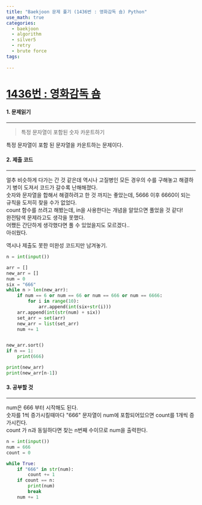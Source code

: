 ```yaml
---
title: "Baekjoon 문제 풀기 (1436번 : 영화감독 숌) Python"
use_math: true
categories:
  - baekjoon
  - algorithm
  - silver5
  - retry
  - brute force
tags:
  
---
```



# [1436번 : 영화감독 숌](https://www.acmicpc.net/problem/1436)



#### 1. 문제읽기
---

> 특정 문자열이 포함된 숫자 카운트하기 

특정 문자열이 포함 된 문자열을 카운트하는 문제이다.  

#### 2. 제출 코드 
---

얼추 비슷하게 다가는 간 것 같은데 역시나 고질병인 모든 경우의 수를 구해놓고 해결하기 병이 도져서 코드가 갈수록 난해해졌다.  
숫자와 문자열을 합해서 해결하려고 한 것 까지는 좋았는데, 5666 이후 6660이 되는 규칙을 도저히 찾을 수가 없었다.  
count 함수를 쓰려고 해봤는데, in을 사용한다는 개념을 알았으면 풀었을 것 같다!  
완전탐색 문제라고도 생각을 못했다.  
어쨌든 간단하게 생각했다면 풀 수 있었을지도 모르겠다..  
아쉬웠다.  



역시나 제출도 못한 미완성 코드지만 남겨놓기.  

```python
n = int(input())

arr = []
new_arr = []
num = 0
six = "666"
while n > len(new_arr):
    if num == 6 or num == 66 or num == 666 or num == 6666:
        for i in range(10):
            arr.append(int(six+str(i)))
    arr.append(int(str(num) + six))
    set_arr = set(arr)
    new_arr = list(set_arr)
    num += 1


new_arr.sort()
if n == 1:
    print(666)

print(new_arr)
print(new_arr[n-1])
```




#### 3. 공부할 것
---

num은 666 부터 시작해도 된다.  
숫자를 1씩 증가시킬때마다 "666" 문자열이 num에 포함되어있으면 count를 1개씩 증가시킨다.  
count 가 n과 동일하다면 찾는 n번째 수이므로 num을 출력한다.  

```python
n = int(input())
num = 666
count = 0

while True:
	if "666" in str(num):
		count += 1
	if count == n:
		print(num)
		break
	num += 1
```

